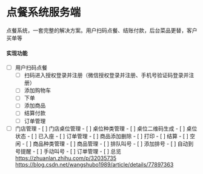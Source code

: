 # 点餐系统服务端

点餐系统，一套完整的解决方案。用户扫码点餐、结账付款，后台菜品更替，客户买单等

#### 实现功能

- [ ] 用户扫码点餐
  - [ ] 扫码进入授权登录并注册（微信授权登录并注册、手机号验证码登录并注册）
  - [ ] 添加购物车
  - [ ] 下单
  - [ ] 添加商品
  - [ ] 结算付款
  - [ ] 订单管理
- [ ] 门店管理 - [ ] 门店桌位管理 - [ ] 桌位种类管理 - [ ] 桌位二维码生成 - [ ] 桌位状态 - [ ] 已入座 - [ ] 订单管理 - [ ] 商品添加删除 - [ ] 打印 - [ ] 结算 - [ ] 空闲 - [ ] 商品种类管理 - [ ] 商品管理 - [ ] 排队叫号 - [ ] 添加排号 - [ ] 自动到号提醒 - [ ] 手动叫号 - [ ] 订单管理 - [ ] 总览
      https://zhuanlan.zhihu.com/p/32035735
      https://blog.csdn.net/wangshubo1989/article/details/77897363
